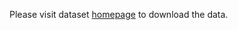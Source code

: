 Please visit dataset [homepage](https://www.kaggle.com/datasets/mzellou/windmill-detection-on-french-aerial-images) to download the data. 

